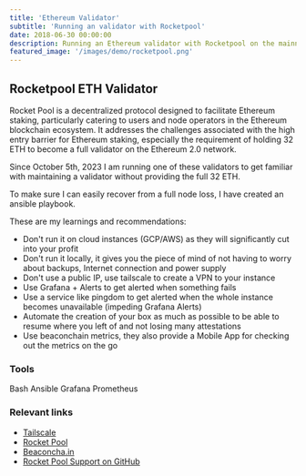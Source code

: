 ```yaml
---
title: 'Ethereum Validator'
subtitle: 'Running an validator with Rocketpool'
date: 2018-06-30 00:00:00
description: Running an Ethereum validator with Rocketpool on the mainnet
featured_image: '/images/demo/rocketpool.png'
---
```


## Rocketpool ETH Validator

Rocket Pool is a decentralized protocol designed to facilitate Ethereum staking, particularly catering to users and node operators in the Ethereum blockchain ecosystem. 
It addresses the challenges associated with the high entry barrier for Ethereum staking, especially the requirement of holding 32 ETH to become a full validator on the Ethereum 2.0 network.

Since October 5th, 2023 I am running one of these validators to get familiar with maintaining a validator without providing the full 32 ETH.

To make sure I can easily recover from a full node loss, I have created an ansible playbook. 

These are my learnings and recommendations: 

* Don't run it on cloud instances (GCP/AWS) as they will significantly cut into your profit
* Don't run it locally, it gives you the piece of mind of not having to worry about backups, Internet connection and power supply
* Don't use a public IP, use tailscale to create a VPN to your instance
* Use Grafana + Alerts to get alerted when something fails
* Use a service like pingdom to get alerted when the whole instance becomes unavailable (impeding Grafana Alerts)
* Automate the creation of your box as much as possible to be able to resume where you left of and not losing many attestations
* Use beaconchain metrics, they also provide a Mobile App for checking out the metrics on the go

### Tools

<span class="tag-style-lang">Bash</span>
<span class="tag-style-infra">Ansible</span>
<span class="tag-style-infra">Grafana</span>
<span class="tag-style-infra">Prometheus</span>

### Relevant links
- [Tailscale](https://tailscale.com/)
- [Rocket Pool](https://rocketpool.net/)
- [Beaconcha.in](https://beaconcha.in/)
- [Rocket Pool Support on GitHub](https://github.com/phil3k3/rocketpool-support)




